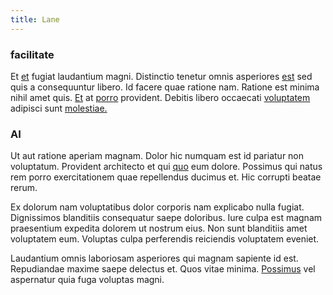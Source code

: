 ```yaml
---
title: Lane
---
```


### facilitate

Et [et](/dolore/odio/dignissimos/ut/dam_vista_multi_state.md) fugiat laudantium magni. Distinctio tenetur omnis asperiores [est](/dolore/odio/dignissimos/nemo/tools_&_music.md) sed quis a consequuntur libero. Id facere quae ratione nam. Ratione est minima nihil amet quis. [Et](/facere/eaque/principal.md) at [porro](/facere/temporibus/excepturi/credit_card_account_blue_methodical.md) provident. Debitis libero occaecati [voluptatem](/dolore/odio/neque/repellat/rubber_savings_account.md) adipisci sunt [molestiae.](/dolore/odio/dignissimos/nemo/credit_card_account.md)

### AI

Ut aut ratione aperiam magnam. Dolor hic numquam est id pariatur non voluptatum. Provident architecto et qui [quo](/facere/adipisci/practical_plastic_sausages.md) eum dolore. Possimus qui natus rem porro exercitationem quae repellendus ducimus et. Hic corrupti beatae rerum.

Ex dolorum nam voluptatibus dolor corporis nam explicabo nulla fugiat. Dignissimos blanditiis consequatur saepe doloribus. Iure culpa est magnam praesentium expedita dolorem ut nostrum eius. Non sunt blanditiis amet voluptatem eum. Voluptas culpa perferendis reiciendis voluptatem eveniet.

Laudantium omnis laboriosam asperiores qui magnam sapiente id est. Repudiandae maxime saepe delectus et. Quos vitae minima. [Possimus](/eos/est/autem/steel_national.md) vel aspernatur quia fuga voluptas magni.
